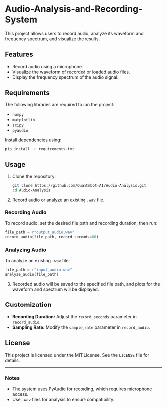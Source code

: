 # Audio-Analysis-and-Recording-System
This project allows users to record audio, analyze its waveform and frequency spectrum, and visualize the results.

## Features
- Record audio using a microphone.
- Visualize the waveform of recorded or loaded audio files.
- Display the frequency spectrum of the audio signal.

## Requirements
The following libraries are required to run the project:
- `numpy`
- `matplotlib`
- `scipy`
- `pyaudio`

Install dependencies using:
```bash
pip install -r requirements.txt
```

## Usage
1. Clone the repository:
   ```bash
   git clone https://github.com/Quantmbot-AI/Audio-Analysis.git
   cd Audio-Analysis
   ```

2. Record audio or analyze an existing `.wav` file.

### Recording Audio
To record audio, set the desired file path and recording duration, then run:
```python
file_path = r"output_audio.wav"
record_audio(file_path, record_seconds=60)
```

### Analyzing Audio
To analyze an existing `.wav` file:
```python
file_path = r"input_audio.wav"
analyze_audio(file_path)
```

3. Recorded audio will be saved to the specified file path, and plots for the waveform and spectrum will be displayed.

## Customization
- **Recording Duration:** Adjust the `record_seconds` parameter in `record_audio`.
- **Sampling Rate:** Modify the `sample_rate` parameter in `record_audio`.

## License
This project is licensed under the MIT License. See the `LICENSE` file for details.

---

### Notes
- The system uses PyAudio for recording, which requires microphone access.
- Use `.wav` files for analysis to ensure compatibility.

